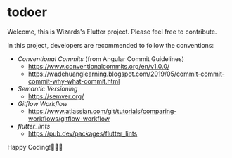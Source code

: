 # todoer

Welcome, this is Wizards's Flutter project. Please feel free to contribute. 

In this project, developers are recommended to follow the conventions:

- *Conventional Commits* (from Angular Commit Guidelines)
    - https://www.conventionalcommits.org/en/v1.0.0/
    - https://wadehuanglearning.blogspot.com/2019/05/commit-commit-commit-why-what-commit.html
- *Semantic Versioning*
    - https://semver.org/
- *Gitflow Workflow*
    - https://www.atlassian.com/git/tutorials/comparing-workflows/gitflow-workflow
- *flutter_lints*
    - https://pub.dev/packages/flutter_lints

Happy Coding!🤞🤞🤞
